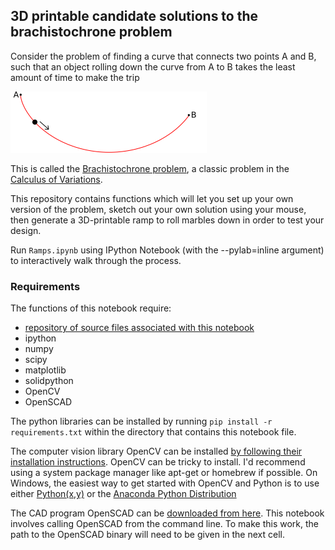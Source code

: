 ## 3D printable candidate solutions to the brachistochrone problem

Consider the problem of finding a curve that connects two points A and B,
such that an object rolling down the curve from A to B takes the least amount of time to
make the trip

![Alt text](static/Brachistochrone.png)

This is called the [Brachistochrone problem](http://en.wikipedia.org/wiki/Brachistochrone_curve), a classic problem in the [Calculus of Variations](http://en.wikipedia.org/wiki/Calculus_of_variations).

This repository contains functions which will let you set up your own version of the problem, sketch out your own solution using your mouse, then generate a 3D-printable ramp to roll marbles down in order to test your design.

Run `Ramps.ipynb` using IPython Notebook (with the --pylab=inline argument) to
interactively walk through the process.

### Requirements

The functions of this notebook require:

- [repository of source files associated with this notebook](https://github.com/thearn/printable_ramps)
- ipython
- numpy
- scipy
- matplotlib
- solidpython
- OpenCV
- OpenSCAD

The python libraries can be installed by running `pip install -r requirements.txt` within the directory that contains this notebook file. 

The computer vision library OpenCV can be installed [by following their installation instructions](http://docs.opencv.org/doc/tutorials/introduction/table_of_content_introduction/table_of_content_introduction.html). OpenCV can be tricky to install. I'd recommend using a system package manager like apt-get or homebrew if possible. On Windows, the easiest way to get started with OpenCV and Python is to use either [Python(x,y)](https://code.google.com/p/pythonxy/) or the [Anaconda Python Distribution](https://store.continuum.io/cshop/anaconda/)

The CAD program OpenSCAD can be [downloaded from here](http://www.openscad.org/downloads.html). This notebook involves calling OpenSCAD from the command line. To make this work, the path to the OpenSCAD binary will need to be given in the next cell.